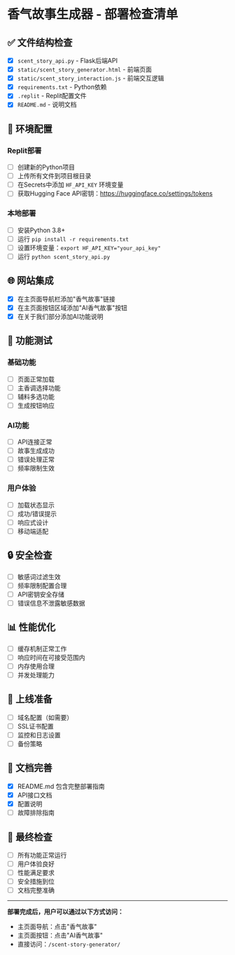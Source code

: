 # 香气故事生成器 - 部署检查清单

## ✅ 文件结构检查

- [x] `scent_story_api.py` - Flask后端API
- [x] `static/scent_story_generator.html` - 前端页面
- [x] `static/scent_story_interaction.js` - 前端交互逻辑
- [x] `requirements.txt` - Python依赖
- [x] `.replit` - Replit配置文件
- [x] `README.md` - 说明文档

## 🔧 环境配置

### Replit部署
- [ ] 创建新的Python项目
- [ ] 上传所有文件到项目根目录
- [ ] 在Secrets中添加 `HF_API_KEY` 环境变量
- [ ] 获取Hugging Face API密钥：https://huggingface.co/settings/tokens

### 本地部署
- [ ] 安装Python 3.8+
- [ ] 运行 `pip install -r requirements.txt`
- [ ] 设置环境变量：`export HF_API_KEY="your_api_key"`
- [ ] 运行 `python scent_story_api.py`

## 🌐 网站集成

- [x] 在主页面导航栏添加"香气故事"链接
- [x] 在主页面按钮区域添加"AI香气故事"按钮
- [x] 在关于我们部分添加AI功能说明

## 🧪 功能测试

### 基础功能
- [ ] 页面正常加载
- [ ] 主香调选择功能
- [ ] 辅料多选功能
- [ ] 生成按钮响应

### AI功能
- [ ] API连接正常
- [ ] 故事生成成功
- [ ] 错误处理正常
- [ ] 频率限制生效

### 用户体验
- [ ] 加载状态显示
- [ ] 成功/错误提示
- [ ] 响应式设计
- [ ] 移动端适配

## 🔒 安全检查

- [ ] 敏感词过滤生效
- [ ] 频率限制配置合理
- [ ] API密钥安全存储
- [ ] 错误信息不泄露敏感数据

## 📊 性能优化

- [ ] 缓存机制正常工作
- [ ] 响应时间在可接受范围内
- [ ] 内存使用合理
- [ ] 并发处理能力

## 🚀 上线准备

- [ ] 域名配置（如需要）
- [ ] SSL证书配置
- [ ] 监控和日志设置
- [ ] 备份策略

## 📝 文档完善

- [x] README.md 包含完整部署指南
- [x] API接口文档
- [x] 配置说明
- [ ] 故障排除指南

## 🎯 最终检查

- [ ] 所有功能正常运行
- [ ] 用户体验良好
- [ ] 性能满足要求
- [ ] 安全措施到位
- [ ] 文档完整准确

---

**部署完成后，用户可以通过以下方式访问：**
- 主页面导航：点击"香气故事"
- 主页面按钮：点击"AI香气故事"
- 直接访问：`/scent-story-generator/` 